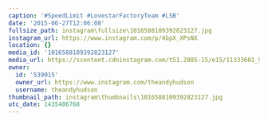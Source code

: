 ```yaml
---
caption: '#SpeedLimit #LovestarFactoryTeam #LSB'
date: '2015-06-27T12:06:08'
fullsize_path: instagram\fullsize\1016588109392823127.jpg
instagram_url: https://www.instagram.com/p/4bpX_XPsNX
location: {}
media_id: '1016588109392823127'
media_url: https://scontent.cdninstagram.com/t51.2885-15/e15/11333601_923262884397129_707344651_n.jpg?ig_cache_key=MTAxNjU4ODEwOTM5MjgyMzEyNw%3D%3D.2
owner:
  id: '539015'
  owner_url: https://www.instagram.com/theandyhudson
  username: theandyhudson
thumbnail_path: instagram\thumbnails\1016588109392823127.jpg
utc_date: 1435406768
---
```

